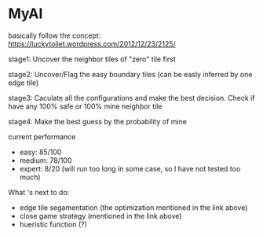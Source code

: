 # MyAI

basically follow the concept: https://luckytoilet.wordpress.com/2012/12/23/2125/



stage1: Uncover the neighbor tiles of "zero" tile first

stage2: Uncover/Flag the easy boundary tiles (can be easly inferred by one edge tile)

stage3: Caculate all the configurations and make the best decision. Check if have any 100% safe or 100% mine neighbor tile

stage4: Make the best guess by the probability of mine



current performance

- easy: 85/100
- medium: 78/100
- expert: 8/20 (will run too long in some case, so I have not tested too much)



What 's next to do: 

- edge tile segamentation (the optimization mentioned in the link above)
- close game strategy (mentioned in the link above)
- hueristic function (?)